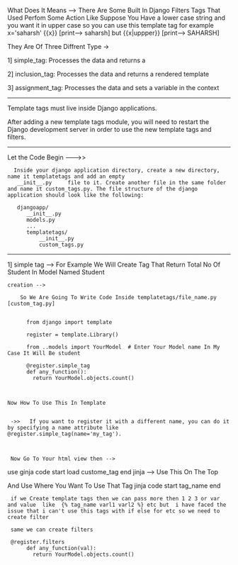 What Does It Means --> There Are Some Built In Django Filters Tags  That Used Perfom Some Action Like Suppose You Have a lower case string and you want it in  upper case so you can use this template tag 
for example x='saharsh' {{x}}  [print--> saharsh] but {{x|uppper}} [print--> SAHARSH]

They Are Of Three Diffrent Type ->

1] simple_tag: Processes the data and returns a 

2] inclusion_tag: Processes the data and returns a rendered template

3]  assignment_tag: Processes the data and sets a variable in the context

---------------------------------------------------------------------------------------------------------------


Template tags must live inside Django applications.


After adding a new template tags module, you will need to restart
the Django development server in order to use the new template tags and filters.

---------------------------------------------------------------------------------------------------------------

Let the Code Begin --->>   

      Inside your django application directory, create a new directory, name it templatetags and add an empty 
       __init__.py     file to it. Create another file in the same folder and name it custom_tags.py. The file structure of the django application should look like the following:

       djangoapp/
	      __init__.py
	      models.py
	      ...
	      templatetags/
	          __init__.py
	          custom_tags.py


---------------------------------------------------------------------------------------------------------------

1]  simple tag -->   For Example We Will Create Tag That Return Total No Of Student In Model Named Student 

    creation --> 

        So We Are Going To Write Code Inside templatetags/file_name.py [custom_tag.py]

          
          from django import template

		  register = template.Library()

		  from ..models import YourModel  # Enter Your Model name In My Case It Will Be student 

		  @register.simple_tag
		  def any_function():
		  	return YourModel.objects.count()



	Now How To Use This In Template 


	 ->>   If you want to register it with a different name, you can do it by specifying a name attribute like @register.simple_tag(name='my_tag').



	 Now Go To Your html view then -->

use ginja code start    load custome_tag  end jinja --> Use This On The Top


And Use Where You Want To Use That Tag
	   jinja code start   tag_name    end 




     if we Create template tags then we can pass more then 1 2 3 or var and value  like  {% tag_name varl1 varl2 %} etc but  i have faced the issue that i can't use this tags with if else for etc so we need to create filter 

     same we can create filters

     @register.filters
		  def any_function(val):
		  	return YourModel.objects.count()
		  	